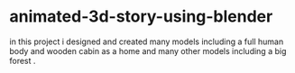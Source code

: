 # animated-3d-story-using-blender
in this project i designed and created many models including a full human body and wooden cabin as a home and many other models including a big forest .
